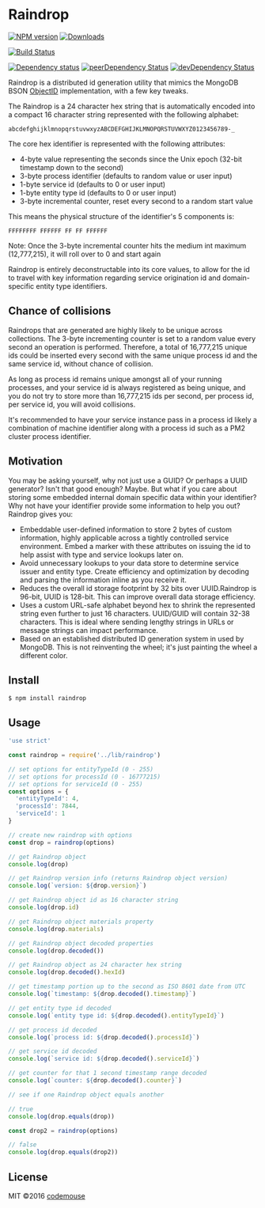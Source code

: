 # Raindrop

[![NPM version][npm-image]][npm-url] [![Downloads][downloads-image]][npm-url] 

[![Build Status][travis-image]][travis-url] 

[![Dependency status][daviddm-image]][daviddm-url] 
[![peerDependency Status][daviddm-peer-image]][daviddm-peer-url]
[![devDependency Status][daviddm-dev-image]][daviddm-dev-url]

Raindrop is a distributed id generation utility that mimics the MongoDB BSON [ObjectID](http://docs.mongodb.org/manual/reference/object-id/#ObjectIDs-BSONObjectIDSpecification) implementation, with a few key tweaks.

The Raindrop is a 24 character hex string that is automatically encoded into a compact 16 character string represented with the following alphabet:

```
abcdefghijklmnopqrstuvwxyzABCDEFGHIJKLMNOPQRSTUVWXYZ0123456789-_
```

The core hex identifier is represented with the following attributes:

* 4-byte value representing the seconds since the Unix epoch (32-bit timestamp down to the second)
* 3-byte process identifier (defaults to random value or user input)
* 1-byte service id (defaults to 0 or user input)
* 1-byte entity type id (defaults to 0 or user input)
* 3-byte incremental counter, reset every second to a random start value

This means the physical structure of the identifier's 5 components is:
```
FFFFFFFF FFFFFF FF FF FFFFFF
```

Note: Once the 3-byte incremental counter hits the medium int maximum (12,777,215), it will roll over to 0 and start again

Raindrop is entirely deconstructable into its core values, to allow for the id to travel with key information regarding service origination id and domain-specific entity type identifiers.

## Chance of collisions
Raindrops that are generated are highly likely to be unique across collections. The 3-byte incrementing counter is set to a random value every second an operation is performed. Therefore, a total of 16,777,215 unique ids could be inserted every second with the same unique process id and the same service id, without chance of collision.
  
As long as process id remains unique amongst all of your running processes, and your service id is always registered as being unique, and you do not try to store more than 16,777,215 ids per second, per process id, per service id, you will avoid collisions.

It's recommended to have your service instance pass in a process id likely a combination of machine identifier along with a process id such as a PM2 cluster process identifier.

## Motivation
You may be asking yourself, why not just use a GUID? Or perhaps a UUID generator? Isn't that good enough? Maybe. But what if you care about storing some embedded internal domain specific data within your identifier? Why not have your identifier provide some information to help you out? Raindrop gives you:

* Embeddable user-defined information to store 2 bytes of custom information, highly applicable across a tightly controlled service environment. Embed a marker with these attributes on issuing the id to help assist with type and service lookups later on.
* Avoid unnecessary lookups to your data store to determine service issuer and entity type. Create efficiency and optimization by decoding and parsing the information inline as you receive it.
* Reduces the overall id storage footprint by 32 bits over UUID.Raindrop is 96-bit, UUID is 128-bit. This can improve overall data storage efficiency.
* Uses a custom URL-safe alphabet beyond hex to shrink the represented string even further to just 16 characters. UUID/GUID will contain 32-38 characters. This is ideal where sending lengthy strings in URLs or message strings can impact performance.
* Based on an established distributed ID generation system in used by MongoDB. This is not reinventing the wheel; it's just painting the wheel a different color.

## Install
    $ npm install raindrop

## Usage
```javascript
'use strict'

const raindrop = require('../lib/raindrop')

// set options for entityTypeId (0 - 255)
// set options for processId (0 - 16777215)
// set options for serviceId (0 - 255)
const options = {
  'entityTypeId': 4,
  'processId': 7844,
  'serviceId': 1
}

// create new raindrop with options
const drop = raindrop(options)

// get Raindrop object
console.log(drop)

// get Raindrop version info (returns Raindrop object version)
console.log(`version: ${drop.version}`)

// get Raindrop object id as 16 character string
console.log(drop.id)

// get Raindrop object materials property
console.log(drop.materials)

// get Raindrop object decoded properties
console.log(drop.decoded())

// get Raindrop object as 24 character hex string
console.log(drop.decoded().hexId)

// get timestamp portion up to the second as ISO 8601 date from UTC
console.log(`timestamp: ${drop.decoded().timestamp}`)

// get entity type id decoded
console.log(`entity type id: ${drop.decoded().entityTypeId}`)

// get process id decoded
console.log(`process id: ${drop.decoded().processId}`)

// get service id decoded
console.log(`service id: ${drop.decoded().serviceId}`)

// get counter for that 1 second timestamp range decoded
console.log(`counter: ${drop.decoded().counter}`)

// see if one Raindrop object equals another

// true
console.log(drop.equals(drop))

const drop2 = raindrop(options)

// false
console.log(drop.equals(drop2))

```

## License

MIT ©2016 [codemouse](http://codemouse.com)

[npm-url]: https://npmjs.org/package/raindrop
[downloads-image]: http://img.shields.io/npm/dm/raindrop.svg
[npm-image]: http://img.shields.io/npm/v/raindrop.svg
[travis-image]: http://img.shields.io/travis/codemouse/raindrop.svg
[travis-url]: https://travis-ci.org/codemouse/raindrop
[daviddm-image]: https://david-dm.org/codemouse/raindrop.svg
[daviddm-url]: https://david-dm.org/codemouse/raindrop
[daviddm-peer-image]: https://david-dm.org/codemouse/raindrop/peer-status.svg
[daviddm-peer-url]: https://david-dm.org/codemouse/raindrop#info=peerDependencies
[daviddm-dev-image]: https://david-dm.org/codemouse/raindrop/dev-status.svg
[daviddm-dev-url]: https://david-dm.org/codemouse/raindrop#info=devDependencies
